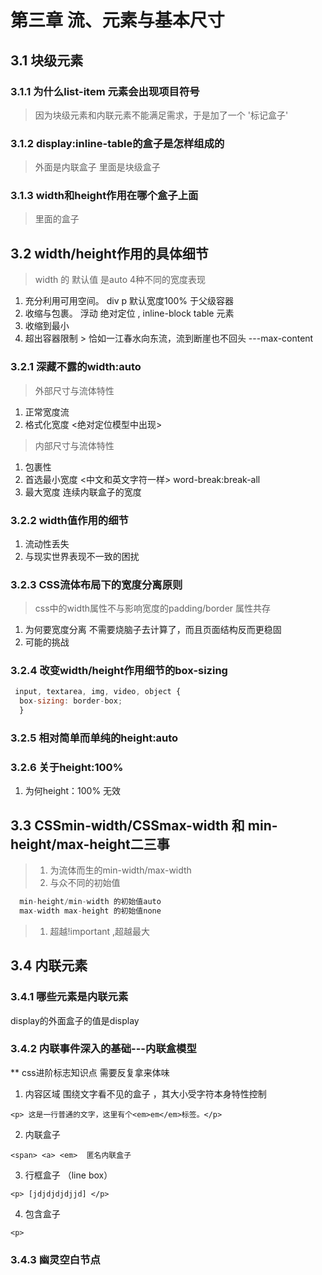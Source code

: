 # 第三章 流、元素与基本尺寸
## 3.1 块级元素
### 3.1.1 为什么list-item 元素会出现项目符号
> 因为块级元素和内联元素不能满足需求，于是加了一个 '标记盒子'
### 3.1.2 display:inline-table的盒子是怎样组成的
> 外面是内联盒子 里面是块级盒子
### 3.1.3 width和height作用在哪个盒子上面
> 里面的盒子
## 3.2 width/height作用的具体细节
> width 的 默认值 是auto  4种不同的宽度表现
1. 充分利用可用空间。 div p 默认宽度100% 于父级容器
2. 收缩与包裹。 浮动 绝对定位 , inline-block table 元素
3. 收缩到最小
4. 超出容器限制 > 恰如一江春水向东流，流到断崖也不回头 ---max-content
### 3.2.1 深藏不露的width:auto
> 外部尺寸与流体特性
1. 正常宽度流
2. 格式化宽度 <绝对定位模型中出现>
> 内部尺寸与流体特性
1. 包裹性
2. 首选最小宽度  <中文和英文字符一样> word-break:break-all
3. 最大宽度 连续内联盒子的宽度

### 3.2.2 width值作用的细节
1. 流动性丢失
1. 与现实世界表现不一致的困扰

### 3.2.3 CSS流体布局下的宽度分离原则

> css中的width属性不与影响宽度的padding/border 属性共存

1. 为何要宽度分离  不需要烧脑子去计算了，而且页面结构反而更稳固
1. 可能的挑战

### 3.2.4 改变width/height作用细节的box-sizing
```javascript
 input, textarea, img, video, object {
  box-sizing: border-box;
  }
````
### 3.2.5 相对简单而单纯的height:auto

### 3.2.6 关于height:100%

1. 为何height：100% 无效

## 3.3 CSSmin-width/CSSmax-width 和 min-height/max-height二三事
> 1. 为流体而生的min-width/max-width
> 1. 与众不同的初始值
``` javascript
  min-height/min-width 的初始值auto
  max-width max-height 的初始值none
```
> 1. 超越!important ,超越最大
## 3.4 内联元素
### 3.4.1  哪些元素是内联元素
display的外面盒子的值是display
### 3.4.2  内联事件深入的基础---内联盒模型
** css进阶标志知识点 需要反复拿来体味
1. 内容区域 围绕文字看不见的盒子 ，其大小受字符本身特性控制
```
<p> 这是一行普通的文字，这里有个<em>em</em>标签。</p>
```
2. 内联盒子
```
<span> <a> <em>  匿名内联盒子

```
3. 行框盒子 （line box）
```
<p> [jdjdjdjdjjd] </p>
```
4. 包含盒子
```
<p>
```
### 3.4.3  幽灵空白节点
